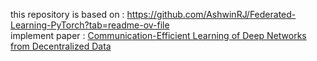 this repository is based on : https://github.com/AshwinRJ/Federated-Learning-PyTorch?tab=readme-ov-file  
implement paper : [Communication-Efficient Learning of Deep Networks from Decentralized Data](<https://arxiv.org/abs/1602.05629>)
